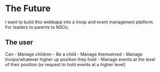 # The Future
I want to build this webbapp into a troop and event managenent platform. For leaders to parents to NSOs.

## The user
Can
    - Manage children
    - Be a child
    - Manage themselved
    - Manage troops/whatever higher up position they hold
    - Manage events at the level of their position (or request to hold events at a higher level)